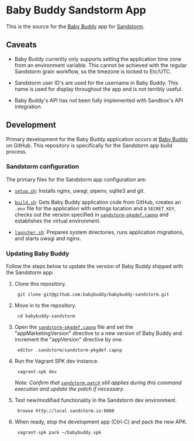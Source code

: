 # Baby Buddy Sandstorm App

This is the source for the [Baby Buddy](https://github.com/babybuddy/babybuddy)
app for [Sandstorm](https://sandstorm.io/).

## Caveats

- Baby Buddy currently only supports setting the application time zone from an
environment variable. This cannot be achieved with the regular Sandstorm grain
workflow, so the timezone is locked to Etc/UTC.

- Sandstorm user ID's are used for the username in Baby Buddy. This name is
used for display throughout the app and is not terribly useful.

- Baby Buddy's API has not been fully implemented with Sandbox's API
integration.

## Development

Primary development for the Baby Buddy application occurs at [Baby Buddy](https://github.com/babybuddy/babybuddy)
on GitHub. This repository is specifically for the Sandstorm app build process.

### Sandstorm configuration

The primary files for the Sandstorm app configuration are:

- [`setup.sh`](.sandstorm/setup.sh): Installs nginx, uwsgi, pipenv, sqlite3 and
git.

- [`build.sh`](.sandstorm/build.sh): Gets Baby Buddy application code from
GitHub, creates an `.env` file for the application with settings location and a
`SECRET_KEY`, checks out the version specified in [`sandstorm-pkgdef.capnp`](.sandstorm/sandstorm-pkgdef.capnp)
and establishes the virtual environment.

- [`launcher.sh`](.sandstorm/launcher.sh): Prepares system directories, runs
application migrations, and starts uwsgi and nginx.

### Updating Baby Buddy

Follow the steps below to update the version of Baby Buddy shipped with the
Sandstorm app:

1. Clone this repository.

        git clone git@github.com:babybuddy/babybuddy-sandstorm.git
    
1. Move in to the repository.

        cd babybuddy-sandstorm
    
1. Open the [`sandstorm-pkgdef.capnp`](.sandstorm/sandstorm-pkgdef.capnp) file
and set the "appMarketingVersion" directive to a new version of Baby Buddy and
increment the "appVersion" directive by one.

        editor .sandstorm/sandstorm-pkgdef.capnp
    
1. Run the Vagrant SPK dev instance.

        vagrant-spk dev
        
    *Note: Confirm that [`sandstorm.patch`](sandstorm.patch) still applies
    during this command execution and update the patch if necessary.*
    
1. Test new/modified functionality in the Sandstorm dev environment.

        browse http://local.sandstorm.io:6080
        
1. When ready, stop the development app (Ctrl-C) and pack the new APK.

        vagrant-spk pack ~/babybuddy.spk
